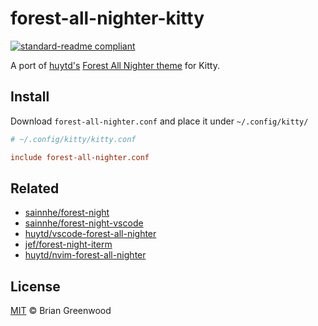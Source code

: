 # forest-all-nighter-kitty

[![standard-readme compliant](https://img.shields.io/badge/readme%20style-standard-brightgreen.svg?style=flat-square)](https://github.com/RichardLitt/standard-readme)

A port of [huytd's](https://github.com/huytd) [Forest All Nighter theme](https://github.com/huytd/vscode-forest-all-nighter) for Kitty.

## Install

Download `forest-all-nighter.conf` and place it under `~/.config/kitty/`

```conf
# ~/.config/kitty/kitty.conf

include forest-all-nighter.conf
```

## Related

- [sainnhe/forest-night](https://github.com/sainnhe/forest-night)
- [sainnhe/forest-night-vscode](https://github.com/sainnhe/forest-night-vscode)
- [huytd/vscode-forest-all-nighter](https://github.com/huytd/vscode-forest-all-nighter)
- [jef/forest-night-iterm](https://github.com/jef/forest-night-iterm)
- [huytd/nvim-forest-all-nighter](https://github.com/huytd/nvim-forest-all-nighter)

## License

[MIT](./LICENSE) © Brian Greenwood
